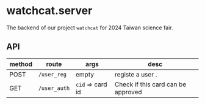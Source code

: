 # watchcat.server

The backend of our project `watchcat` for 2024 Taiwan science fair.

## API

| method | route | args | desc |
|---|---|---|---|
| POST | `/user_reg` | empty | registe a user .|
| GET | `/user_auth` | `cid` => card id | Check if this card can be approved |
